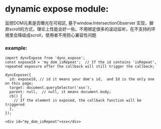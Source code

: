 # dynamic expose module:
监控DOM元素是否曝光在可视区,  基于window.IntersectionObserver 实现，摒弃scroll的方式，理论上性能会好一些。不用绑定很多的滚动监听，在不支持的环境里会降级成scroll，使用者不用担心兼容性问题
### example:
```
import dyncExpose from 'dync_expose';
const exposeId = 'my_dom_isRepeat';  // If the id contains 'isRepeat', repeated exposure after the callback will still trigger the callback;

dyncExpose({
  id: exposeId, // id it means your dom's id,  and Id is the only one on this page;
  target: document.querySelector('xxx'),
  parent: null,  // null, it means document.body;
  cb() {
    // If the element is exposed, the callback function will be triggered
  },
});

<div id="my_dom_isRepeat">xxx</div>
```

